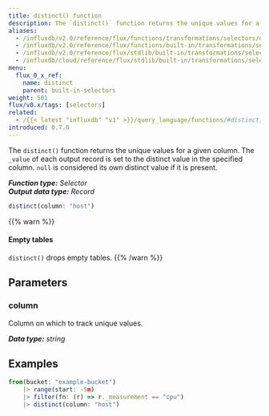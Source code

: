 ```yaml
---
title: distinct() function
description: The `distinct()` function returns the unique values for a given column.
aliases:
  - /influxdb/v2.0/reference/flux/functions/transformations/selectors/distinct
  - /influxdb/v2.0/reference/flux/functions/built-in/transformations/selectors/distinct/
  - /influxdb/v2.0/reference/flux/stdlib/built-in/transformations/selectors/distinct/
  - /influxdb/cloud/reference/flux/stdlib/built-in/transformations/selectors/distinct/
menu:
  flux_0_x_ref:
    name: distinct
    parent: built-in-selectors
weight: 501
flux/v0.x/tags: [selectors]
related:
  - /{{< latest "influxdb" "v1" >}}/query_language/functions/#distinct, InfluxQL – DISTINCT()
introduced: 0.7.0
---
```


The `distinct()` function returns the unique values for a given column.
The `_value` of each output record is set to the distinct value in the specified column.
`null` is considered its own distinct value if it is present.

_**Function type:** Selector_  
_**Output data type:** Record_

```js
distinct(column: "host")
```

{{% warn %}}
#### Empty tables
`distinct()` drops empty tables.
{{% /warn %}}

## Parameters

### column
Column on which to track unique values.

_**Data type:** string_

## Examples
```js
from(bucket: "example-bucket")
	|> range(start: -5m)
	|> filter(fn: (r) => r._measurement == "cpu")
	|> distinct(column: "host")
```
